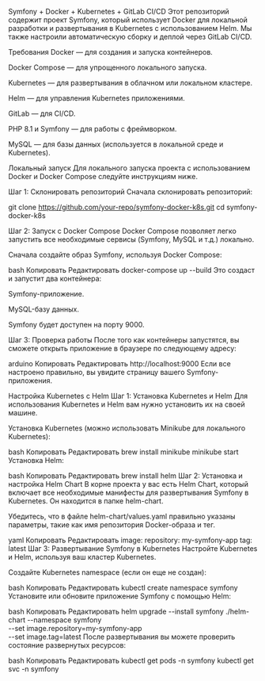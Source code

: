 Symfony + Docker + Kubernetes + GitLab CI/CD
Этот репозиторий содержит проект Symfony, который использует Docker для локальной разработки и развертывания в Kubernetes с использованием Helm. Мы также настроили автоматическую сборку и деплой через GitLab CI/CD.


Требования
Docker — для создания и запуска контейнеров.

Docker Compose — для упрощенного локального запуска.

Kubernetes — для развертывания в облачном или локальном кластере.

Helm — для управления Kubernetes приложениями.

GitLab — для CI/CD.

PHP 8.1 и Symfony — для работы с фреймворком.

MySQL — для базы данных (используется в локальной среде и Kubernetes).

Локальный запуск
Для локального запуска проекта с использованием Docker и Docker Compose следуйте инструкциям ниже.

Шаг 1: Склонировать репозиторий
Сначала склонировать репозиторий:

git clone https://github.com/your-repo/symfony-docker-k8s.git
cd symfony-docker-k8s

Шаг 2: Запуск с Docker Compose
Docker Compose позволяет легко запустить все необходимые сервисы (Symfony, MySQL и т.д.) локально.

Сначала создайте образ Symfony, используя Docker Compose:

bash
Копировать
Редактировать
docker-compose up --build
Это создаст и запустит два контейнера:

Symfony-приложение.

MySQL-базу данных.

Symfony будет доступен на порту 9000.

Шаг 3: Проверка работы
После того как контейнеры запустятся, вы сможете открыть приложение в браузере по следующему адресу:

arduino
Копировать
Редактировать
http://localhost:9000
Если все настроено правильно, вы увидите страницу вашего Symfony-приложения.

Настройка Kubernetes с Helm
Шаг 1: Установка Kubernetes и Helm
Для использования Kubernetes и Helm вам нужно установить их на своей машине.

Установка Kubernetes (можно использовать Minikube для локального Kubernetes):

bash
Копировать
Редактировать
brew install minikube
minikube start
Установка Helm:

bash
Копировать
Редактировать
brew install helm
Шаг 2: Установка и настройка Helm Chart
В корне проекта у вас есть Helm Chart, который включает все необходимые манифесты для развертывания Symfony в Kubernetes. Он находится в папке helm-chart.

Убедитесь, что в файле helm-chart/values.yaml правильно указаны параметры, такие как имя репозитория Docker-образа и тег.

yaml
Копировать
Редактировать
image:
  repository: my-symfony-app
  tag: latest
Шаг 3: Развертывание Symfony в Kubernetes
Настройте Kubernetes и Helm, используя ваш кластер Kubernetes.

Создайте Kubernetes namespace (если он еще не создан):

bash
Копировать
Редактировать
kubectl create namespace symfony
Установите или обновите приложение Symfony с помощью Helm:

bash
Копировать
Редактировать
helm upgrade --install symfony ./helm-chart --namespace symfony \
  --set image.repository=my-symfony-app \
  --set image.tag=latest
После развертывания вы можете проверить состояние развернутых ресурсов:

bash
Копировать
Редактировать
kubectl get pods -n symfony
kubectl get svc -n symfony